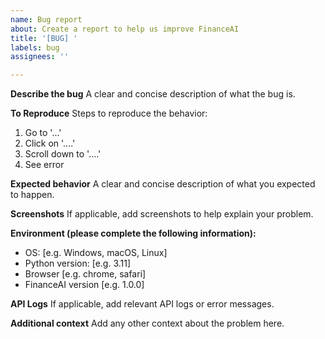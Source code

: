 ```yaml
---
name: Bug report
about: Create a report to help us improve FinanceAI
title: '[BUG] '
labels: bug
assignees: ''

---
```


**Describe the bug**
A clear and concise description of what the bug is.

**To Reproduce**
Steps to reproduce the behavior:
1. Go to '...'
2. Click on '....'
3. Scroll down to '....'
4. See error

**Expected behavior**
A clear and concise description of what you expected to happen.

**Screenshots**
If applicable, add screenshots to help explain your problem.

**Environment (please complete the following information):**
 - OS: [e.g. Windows, macOS, Linux]
 - Python version: [e.g. 3.11]
 - Browser [e.g. chrome, safari]
 - FinanceAI version [e.g. 1.0.0]

**API Logs**
If applicable, add relevant API logs or error messages.

**Additional context**
Add any other context about the problem here.